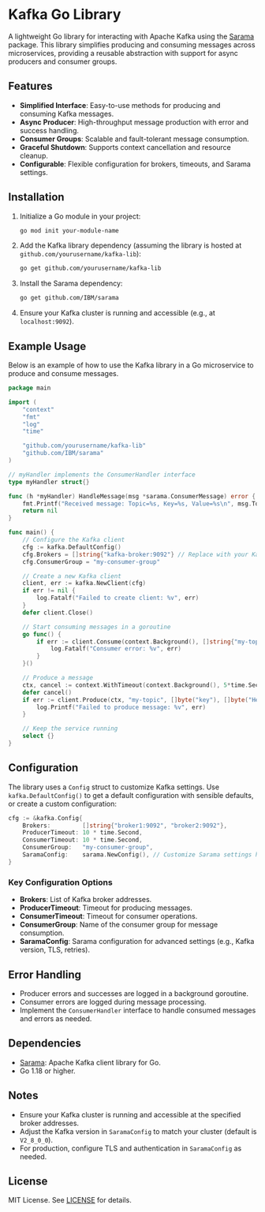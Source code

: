 # Kafka Go Library

A lightweight Go library for interacting with Apache Kafka using the [Sarama](https://github.com/IBM/sarama) package. This library simplifies producing and consuming messages across microservices, providing a reusable abstraction with support for async producers and consumer groups.

## Features

- **Simplified Interface**: Easy-to-use methods for producing and consuming Kafka messages.
- **Async Producer**: High-throughput message production with error and success handling.
- **Consumer Groups**: Scalable and fault-tolerant message consumption.
- **Graceful Shutdown**: Supports context cancellation and resource cleanup.
- **Configurable**: Flexible configuration for brokers, timeouts, and Sarama settings.

## Installation

1. Initialize a Go module in your project:

   ```bash
   go mod init your-module-name
   ```

2. Add the Kafka library dependency (assuming the library is hosted at `github.com/yourusername/kafka-lib`):

   ```bash
   go get github.com/yourusername/kafka-lib
   ```

3. Install the Sarama dependency:

   ```bash
   go get github.com/IBM/sarama
   ```

4. Ensure your Kafka cluster is running and accessible (e.g., at `localhost:9092`).

## Example Usage

Below is an example of how to use the Kafka library in a Go microservice to produce and consume messages.

```go
package main

import (
	"context"
	"fmt"
	"log"
	"time"

	"github.com/yourusername/kafka-lib"
	"github.com/IBM/sarama"
)

// myHandler implements the ConsumerHandler interface
type myHandler struct{}

func (h *myHandler) HandleMessage(msg *sarama.ConsumerMessage) error {
	fmt.Printf("Received message: Topic=%s, Key=%s, Value=%s\n", msg.Topic, string(msg.Key), string(msg.Value))
	return nil
}

func main() {
	// Configure the Kafka client
	cfg := kafka.DefaultConfig()
	cfg.Brokers = []string{"kafka-broker:9092"} // Replace with your Kafka broker(s)
	cfg.ConsumerGroup = "my-consumer-group"

	// Create a new Kafka client
	client, err := kafka.NewClient(cfg)
	if err != nil {
		log.Fatalf("Failed to create client: %v", err)
	}
	defer client.Close()

	// Start consuming messages in a goroutine
	go func() {
		if err := client.Consume(context.Background(), []string{"my-topic"}, &myHandler{}); err != nil {
			log.Fatalf("Consumer error: %v", err)
		}
	}()

	// Produce a message
	ctx, cancel := context.WithTimeout(context.Background(), 5*time.Second)
	defer cancel()
	if err := client.Produce(ctx, "my-topic", []byte("key"), []byte("Hello, Kafka!")); err != nil {
		log.Printf("Failed to produce message: %v", err)
	}

	// Keep the service running
	select {}
}
```

## Configuration

The library uses a `Config` struct to customize Kafka settings. Use `kafka.DefaultConfig()` to get a default configuration with sensible defaults, or create a custom configuration:

```go
cfg := &kafka.Config{
	Brokers:         []string{"broker1:9092", "broker2:9092"},
	ProducerTimeout: 10 * time.Second,
	ConsumerTimeout: 10 * time.Second,
	ConsumerGroup:   "my-consumer-group",
	SaramaConfig:    sarama.NewConfig(), // Customize Sarama settings here
}
```

### Key Configuration Options

- **Brokers**: List of Kafka broker addresses.
- **ProducerTimeout**: Timeout for producing messages.
- **ConsumerTimeout**: Timeout for consumer operations.
- **ConsumerGroup**: Name of the consumer group for message consumption.
- **SaramaConfig**: Sarama configuration for advanced settings (e.g., Kafka version, TLS, retries).

## Error Handling

- Producer errors and successes are logged in a background goroutine.
- Consumer errors are logged during message processing.
- Implement the `ConsumerHandler` interface to handle consumed messages and errors as needed.

## Dependencies

- [Sarama](https://github.com/IBM/sarama): Apache Kafka client library for Go.
- Go 1.18 or higher.

## Notes

- Ensure your Kafka cluster is running and accessible at the specified broker addresses.
- Adjust the Kafka version in `SaramaConfig` to match your cluster (default is `V2_8_0_0`).
- For production, configure TLS and authentication in `SaramaConfig` as needed.

## License

MIT License. See [LICENSE](LICENSE) for details.
